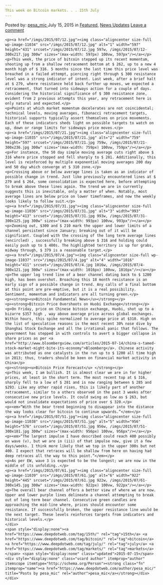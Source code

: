 ```yaml
---
This week on Bitcoin markets. . . 15th July
---
```

<article class="post-listing post-11033 post type-post status-publish format-standard has-post-thumbnail hentry  tag-15th tag-bitcoin tag-july tag-week">
    <div class="post-inner">
        <span>Posted by: <a href="https://www.deepdotweb.com/author/pesa_mic/" title="">pesa_mic </a></span>
    <span>July 15, 2015</span>
    <span>in <a href="https://www.deepdotweb.com/category/deepdot-news/" rel="category tag">Featured</a>, <a href="https://www.deepdotweb.com/category/news-updates/" rel="category tag">News Updates</a></span>
    <span><a href="https://www.deepdotweb.com/2015/07/15/this-week-on-bitcoin-markets-15th-july/#respond">Leave a comment</a></span>
    </p>
    <div class="clear"></div>
    
    <p><a href="/imgs/2015/07/12.jpg"><img class="aligncenter size-full wp-image-11034" src="/imgs/2015/07/12.jpg" alt="1" width="597" height="431" srcset="/imgs/2015/07/12.jpg 597w, /imgs/2015/07/12-300x217.jpg 300w" sizes="(max-width: 597px) 100vw, 597px"/></a></p>
    <p>This week, the price of bitcoin stepped up its recent momentum, shooting up from a shallow retracement bottom at $ 262, up to a new 4 month high of $ 316. 5 months since the last time this price level was breached in a failed attempt, piercing right through $ 300 resistance level was a strong indicator of intent. Last week, after a brief halt at $ 279, where resistance held back further up moves, we expected a retracement, that turned into sideways action for a couple of days. Considering the historical significance of $ 300 resistance zone, evident from 2 previous attempts this year, any retracement here is only natural and expected.</p>
    <p>Points at which market momentum decelerates are not coincidental; technical levels, moving averages, fibonacci retracement targets, historical supports typically assert themselves on price movements. Each of these indicators sheds light on possible targets to watch on up, down or range limits for sideways price moves.</p>
    <p><a href="/imgs/2015/07/21.jpg"><img class="aligncenter size-full wp-image-11035" src="/imgs/2015/07/21.jpg" alt="2" width="759" height="597" srcset="/imgs/2015/07/21.jpg 759w, /imgs/2015/07/21-300x236.jpg 300w" sizes="(max-width: 759px) 100vw, 759px"/></a></p>
    <p>For instance, the 50 day simple moving average cuts right above $ 316 where price stopped and fell sharply to $ 281. Additionally, this level is reinforced by multiple exponential moving averages 200 day and 50 day which converge at $ 310 zone.</p>
    <p>Crossing above or below average lines is taken as an indicator of possible change in trend. Just like previously encountered lines at $ 279 and $ 264, some consolidation is expected here, before attempting to break above these lines again. The trend we are in currently suggests this is inevitable, only a matter of when. Notably, most average lines are below price on lower timeframes, and now the weekly looks likely to follow suit.</p>
    <p><a href="/imgs/2015/07/31.jpg"><img class="aligncenter size-full wp-image-11036" src="/imgs/2015/07/31.jpg" alt="3" width="993" height="413" srcset="/imgs/2015/07/31.jpg 993w, /imgs/2015/07/31-300x125.jpg 300w" sizes="(max-width: 993px) 100vw, 993px"/></a></p>
    <p>Zooming out, $300 and $ 210 mark the upper and lower limits of a channel persistent since January; breaking out of it will be significant. Coupled with the crossing of the long term average lines (encircled) , successfully breaking above $ 316 and holding could easily push up to $ 400s. The highlighted territory is up for grabs, midway through, $ 379 is a reasonable target.</p>
    <p><a href="/imgs/2015/07/4.jpg"><img class="aligncenter size-full wp-image-11037" src="/imgs/2015/07/4.jpg" alt="4" width="1016" height="411" srcset="/imgs/2015/07/4.jpg 1016w, /imgs/2015/07/4-300x121.jpg 300w" sizes="(max-width: 1016px) 100vw, 1016px"/></a></p>
    <p>The upper log trend line of a bear channel dating back to $ 1200 high, has been overshot. Broaching this 18 month resistance is an early sign of a possible change in trend. Any calls of a final bottom at this point are pre-emptive, but it is a real possibility. Sentiment, momentum and indicators are all turning green.</p>
    <p><strong><u>Bitcoin Fundamental News</u></strong></p>
    <p><strong>Bitcoin Price Overshoots on Huobi Exchange</strong></p>
    <p>On Friday, price on Chinese bitcoin exchange, Huobi, shot up to a bizarre $357 high , way above average price across global exchanges. Within hours, this spike normalized to average price at $310. High on the list of speculative reasons is the most recent 30% nose dive by Shanghai Stock Exchange and all the irrational panic that follows. The government has stepped in with controls to avert a bigger collapse in share prices as per <a href="http://www.bloombergview.com/articles/2015-07-14/china-s-tamed-stock-market-might-bite-its-economy">Bloomberg</a>. Chinese activity was attributed as one catalysts in the run up to $ 1200 all time high in 2013; thus, traders should be keen on financial market activity in China</p>
    <p><strong><u>Bitcoin Price Forecast</u> </strong></p>
    <p>This week, I am bullish. It is almost clear we are in for higher prices, at least in the short term. The most recent top at $ 316, sharply fell to a low of $ 281 and is now ranging between $ 285 and $293. Like any other rapid rises, this is likely part of another retracement, similar to a others observed in the past 3 weeks after consecutive new price levels. It could swing as low as $ 263, but would not invalidate expectations of price over $ 320.</p>
    <p><em>“With the bear trend beginning to disappear into the distance the way looks clear for bitcoin to continue upwards.”</em></p>
    <p><a href="/imgs/2015/07/51.jpg"><img class="aligncenter size-full wp-image-11038" src="/imgs/2015/07/51.jpg" alt="5" width="956" height="576" srcset="/imgs/2015/07/51.jpg 956w, /imgs/2015/07/51-300x181.jpg 300w" sizes="(max-width: 956px) 100vw, 956px"/></a></p>
    <p><em>“The largest impulse I have described could reach 400 possibly on wave (v), but we are in (iii) of that impulse now, give it a few days/weeks. I think more likely that we top in the upper 300s but not 400. I expect that retraces will be shallow from here on having had deep retraces all the way to this point.”</em></p>
    <p>As per EW, wave 3 is expected to be the longest; we are now in the middle of its unfolding..</p>
    <p><a href="/imgs/2015/07/61.jpg"><img class="aligncenter size-full wp-image-11039" src="/imgs/2015/07/61.jpg" alt="6" width="922" height="445" srcset="/imgs/2015/07/61.jpg 922w, /imgs/2015/07/61-300x145.jpg 300w" sizes="(max-width: 922px) 100vw, 922px"/></a></p>
    <p>The overall bear channel offers a better view of where we are now. Upper and lower purple lines delineate a channel attempting to break out of long term bear channel. Consecutive green candles are approaching the mid-line where, prices should encounter some resistance. If successfully broken, the upper resistance line would be the next target. These levels reinforces targets from indicators and historical levels.</p>
    </div>
    <span style="display:none"><a href="https://www.deepdotweb.com/tag/15th/" rel="tag">15th</a> <a href="https://www.deepdotweb.com/tag/bitcoin/" rel="tag">bitcoin</a> <a href="https://www.deepdotweb.com/tag/july/" rel="tag">july</a> <a href="https://www.deepdotweb.com/tag/markets/" rel="tag">markets</a> </span> <span style="display:none" class="updated">2015-07-15</span>
    <div style="display:none" class="vcard author" itemprop="author" itemscope itemtype="http://schema.org/Person"><strong class="fn" itemprop="name"><a href="https://www.deepdotweb.com/author/pesa_mic/" title="Posts by pesa_mic" rel="author">pesa_mic</a></strong></div>
    </div>
</article>

